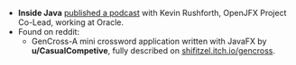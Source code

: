 * **Inside Java** [published a podcast](https://inside.java/2022/11/18/podcast-027/) with Kevin Rushforth, OpenJFX Project Co-Lead, working at Oracle.
* Found on reddit:
  * GenCross-A mini crossword application written with JavaFX by **u/CasualCompetive**, fully described on [shifitzel.itch.io/gencross](https://shifitzel.itch.io/gencross).